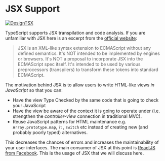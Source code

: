 # JSX Support

[![DesignTSX](https://raw.githubusercontent.com/basarat/typescript-book/master/images/designtsx-banner.png)](https://designtsx.com)

TypeScript supports JSX transpilation and code analysis. If you are unfamiliar with JSX here is an excerpt from the [official website](https://facebook.github.io/jsx/):

> JSX is an XML-like syntax extension to ECMAScript without any defined semantics. It's NOT intended to be implemented by engines or browsers. It's NOT a proposal to incorporate JSX into the ECMAScript spec itself. It's intended to be used by various preprocessors (transpilers) to transform these tokens into standard ECMAScript.

The motivation behind JSX is to allow users to write HTML-like views *in JavaScript* so that you can:

* Have the view Type Checked by the same code that is going to check your JavaScript
* Have the view be aware of the context it is going to operate under (i.e. strengthen the *controller-view* connection in traditional MVC).
* Reuse JavaScript patterns for HTML maintenance e.g. `Array.prototype.map`, `?:`, `switch` etc instead of creating new (and probably poorly typed) alternatives.

This decreases the chances of errors and increases the maintainability of your user interfaces. The main consumer of JSX at this point is [ReactJS from Facebook](http://facebook.github.io/react/). This is the usage of JSX that we will discuss here.
